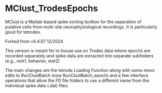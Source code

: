 # MClust_TrodesEpochs
MClust is a Matlab-based spike sorting toolbox for the separation of putative cells from multi-site neurophysiological recordings.  It is particularly good for tetrodes.

Forked from v4.4.07 12/2024

This version is meant for in-house use on Trodes data where epochs are recorded separately and spike data are extracted into separate subfolders (e.g., rest1, behavior, rest2)

The main changes are the tetrode Loading Function along with some minor edits to RunClustBatch (now RunClustBatch_epoch) and a few interface operations that allow the FD file folders to use a different name from the individual spike data (.dat) files. 

